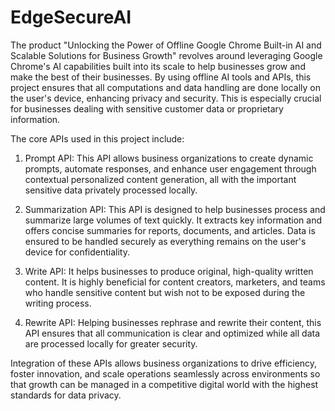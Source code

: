 # EdgeSecureAI

The product "Unlocking the Power of Offline Google Chrome Built-in AI and Scalable Solutions for Business Growth" revolves around leveraging Google Chrome's AI capabilities built into its scale to help businesses grow and make the best of their businesses. By using offline AI tools and APIs, this project ensures that all computations and data handling are done locally on the user's device, enhancing privacy and security. This is especially crucial for businesses dealing with sensitive customer data or proprietary information.

The core APIs used in this project include:

1. Prompt API: This API allows business organizations to create dynamic prompts, automate responses, and enhance user engagement through contextual personalized content generation, all with the important sensitive data privately processed locally.

2. Summarization API: This API is designed to help businesses process and summarize large volumes of text quickly. It extracts key information and offers concise summaries for reports, documents, and articles. Data is ensured to be handled securely as everything remains on the user's device for confidentiality.

3. Write API: It helps businesses to produce original, high-quality written content. It is highly beneficial for content creators, marketers, and teams who handle sensitive content but wish not to be exposed during the writing process.

4. Rewrite API: Helping businesses rephrase and rewrite their content, this API ensures that all communication is clear and optimized while all data are processed locally for greater security.

Integration of these APIs allows business organizations to drive efficiency, foster innovation, and scale operations seamlessly across environments so that growth can be managed in a competitive digital world with the highest standards for data privacy.
